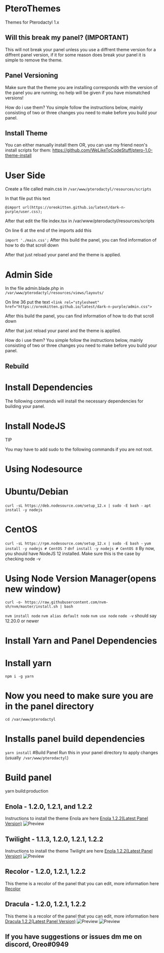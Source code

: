 # PteroThemes
 Themes for Pterodactyl 1.x

## Will this break my panel? (IMPORTANT)
This will not break your panel unless you use a diffrent theme version for a diffrent panel version, if it for some reason does break your panel it is simple to remove the theme.

## Panel Versioning
Make sure that the theme you are installing corresponds with the version of the panel you are running; no help will be given if you have mismatched versions!

How do i use them?
You simple follow the instructions below, mainly consisting of two or three changes you need to make before you build your panel.

## Install Theme
You can either manually install them OR, you can use my friend neon's install scripts for them:
https://github.com/WeLikeToCodeStuff/ptero-1.0-theme-install
# User Side
Create a file called main.css in `/var/www/pterodactyl/resources/scripts`

In that file put this text

```@import url(https://oreokitten.github.io/latest/dark-n-purple/user.css);```


After that edit the file index.tsx in /var/www/pterodactyl/resources/scripts

On line 6 at the end of the imports add this

```import './main.css';```
After this build the panel, you can find information of how to do that scroll down

After that just reload your panel and the theme is applied.

# Admin Side
In the file admin.blade.php in `/var/www/pterodactyl/resources/views/layouts/`

On line 36 put the text
```<link rel="stylesheet" href="https://oreokitten.github.io/latest/dark-n-purple/admin.css">```

After this build the panel, you can find information of how to do that scroll down

After that just reload your panel and the theme is applied.

How do i use them?
You simple follow the instructions below, mainly consisting of two or three changes you need to make before you build your panel.


## Rebuild
# Install Dependencies
The following commands will install the necessary dependencies for building your panel.

# Install NodeJS
TIP

You may have to add sudo to the following commands if you are not root.

# Using Nodesource
# Ubuntu/Debian
`curl -sL https://deb.nodesource.com/setup_12.x | sudo -E bash -`
`apt install -y nodejs`

# CentOS
`curl -sL https://rpm.nodesource.com/setup_12.x | sudo -E bash -`
`yum install -y nodejs # CentOS 7`
`dnf install -y nodejs # CentOS 8`
By now, you should have NodeJS 12 installed. Make sure this is the case by checking node -v

# Using Node Version Manager(opens new window)
`curl -o- https://raw.githubusercontent.com/nvm-sh/nvm/master/install.sh | bash`

`nvm install node`
`nvm alias default node`
`nvm use node`
`node -v` should say 12.20.0 or newer

# Install Yarn and Panel Dependencies
# Install yarn
`npm i -g yarn`

# Now you need to make sure you are in the panel directory
`cd /var/www/pterodactyl`

# Installs panel build dependencies
`yarn install`
#Build Panel
Run this in your panel directory to apply changes (usually` /var/www/pterodactyl`)

# Build panel
yarn build:production

## Enola - 1.2.0, 1.2.1, and 1.2.2
Instructions to install the theme Enola are here
[Enola 1.2.2(Latest Panel Version)](https://github.com/OreoKitten/PteroThemes/tree/main/latest/Enola)
![Preview](./preview/enola.png)


## Twilight - 1.1.3, 1.2.0, 1.2.1, 1.2.2
Instructions to install the theme Twilight are here
[Enola 1.2.2(Latest Panel Version)](https://github.com/OreoKitten/PteroThemes/tree/main/latest/Twilight)
![Preview](./preview/twilight.png)

## Recolor - 1.2.0, 1.2.1, 1.2.2
This theme is a recolor of the panel that you can edit, more information here
[Recolor](https://github.com/OreoKitten/PteroThemes/tree/main/latest/Recolor)

## Dracula - 1.2.0, 1.2.1, 1.2.2
This theme is a recolor of the panel that you can edit, more information here
[Dracula 1.2.2(Latest Panel Version)](https://github.com/OreoKitten/PteroThemes/tree/main/latest/Dracula)
![Preview](./preview/Dracula.png)
![Preview](./preview/Dracula2.png)
## If you have suggestions or issues dm me on discord, Oreo#0949
